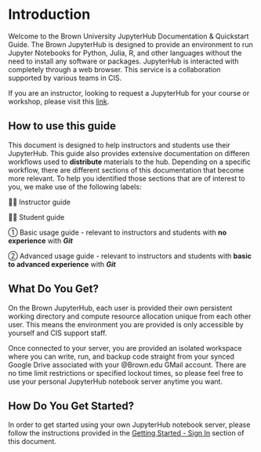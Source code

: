 # Introduction

Welcome to the Brown University JupyterHub Documentation & Quickstart Guide. The Brown JupyterHub is designed to provide an environment to run Jupyter Notebooks for Python, Julia, R, and other languages without the need to install any software or packages. JupyterHub is interacted with completely through a web browser. This service is a collaboration supported by various teams in CIS. 

If you are an instructor, looking to request a JupyterHub for your course or workshop, please visit this [link](https://ccv.brown.edu/services/consulting/jupyterhub/). 

## How to use this guide

This document is designed to help instructors and students use their JupyterHub. This guide also provides extensive documentation on differen workflows used to **distribute** materials to the hub.  Depending on a specific workflow, there are different sections of this documentation that become more relevant. To help you identified those sections that are of interest to you, we make use of the following labels:

👨‍🏫 Instructor guide

👩‍💻 Student guide

① Basic usage guide - relevant to instructors and students with **no experience** with _**Git**_

② Advanced usage guide - relevant to instructors and students with **basic to advanced experience** with _**Git**_

## What Do You Get?

On the Brown JupyterHub, each user is provided their own persistent working directory and compute resource allocation unique from each other user. This means the environment you are provided is only accessible by yourself and CIS support staff. 

Once connected to your server, you are provided an isolated workspace where you can write, run, and backup code straight from your synced Google Drive associated with your @Brown.edu GMail account. There are no time limit restrictions or specified lockout times, so please feel free to use your personal JupyterHub notebook server anytime you want.

## How Do You Get Started?

In order to get started using your own JupyterHub notebook server, please follow the instructions provided in the [Getting Started - Sign In](getting-started/signin.md) section of this document.

